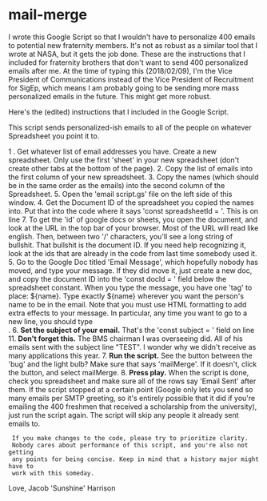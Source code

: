 # mail-merge

I wrote this Google Script so that I wouldn't have to personalize 400 emails to potential new fraternity members. It's not as robust as a similar tool that I wrote at NASA, but it gets the job done. These are the instructions that I included for fraternity brothers that don't want to send 400 personalized emails after me. At the time of typing this (2018/02/09), I'm the Vice President of Communications instead of the Vice President of Recruitment for SigEp, which means I am probably going to be sending more mass personalized emails in the future. This might get more robust. 

Here's the (edited) instructions that I included in the Google Script.

This script sends personalized-ish emails to all of the people
on whatever Spreadsheet you point it to.

1 . Get whatever list of email addresses you have. Create a new spreadsheet.
    Only use the first 'sheet' in your new spreadsheet (don't create other
    tabs at the bottom of the page).
2. Copy the list of emails into the first column of your new spreadsheet. 
3. Copy the names (which should be in the same order as the emails) into the
   second column of the Spreadsheet.
 5. Open the 'email script.gs' file on the left side of this window. 
 4. Get the Document ID of the spreadsheet you copied the names into. Put that into
     the code where it says 'const spreadsheetId = '. This is on line 7.
     To get the 'id' of google docs or sheets, you open the document, and look
     at the URL in the top bar of your browser. Most of the URL will read like
     english. Then, between two '/' characters, you'll see a long string of 
     bullshit. That bullshit is the document ID. If you need help recognizing it, look
     at the ids that are already in the code from last time somebody used it.
  5. Go to the Google Doc titled 'Email Message', which hopefully nobody has 
     moved, and type your message. If they did move it, just create a new doc,
     and copy the document ID into the 'const docId = ' field below the 
     spreadsheet constant. When you type the message, you have one 'tag' to place: ${name}. 
     Type exactly ${name} wherever you want the person's name to be in the email.
     Note that you must use HTML formatting to add extra effects to your message. In particular,
     any time you want to go to a new line, you should type <br>.
  6. **Set the subject of your email.** That's the 'const subject = ' field on
     line 11. **Don't forget this.** The BMS chairman I was overseeing did. All of his emails sent with the subject line "TEST". I wonder why we didn't receive as many applications this year.
  7. **Run the script.** See the button between the 'bug' and the light bulb?
     Make sure that says 'mailMerge'. If it doesn't, click the button, and select mailMerge.
  8. **Press play.** When the script is done, check you spreadsheet and make sure
     all of the rows say 'Email Sent' after them. If the script stopped at
     a certain point (Google only lets you send so many emails per SMTP 
     greeting, so it's entirely possible that it did if you're emailing the 400 freshmen that received a scholarship from the university), just run the script
     again. The script will skip any people it already sent emails to.
 
     
     If you make changes to the code, please try to prioritize clarity.
     Nobody cares about performance of this script, and you're also not getting
     any points for being concise. Keep in mind that a history major might have to
     work with this someday.
 
  Love,
  Jacob 'Sunshine' Harrison
 
